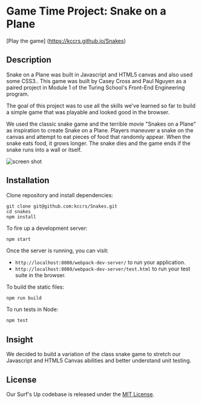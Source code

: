 # Game Time Project: Snake on a Plane

[Play the game] (https://kccrs.github.io/Snakes)

## Description

Snake on a Plane was built in Javascript and HTML5 canvas and also used some CSS3.. This game was built by Casey Cross and Paul Nguyen as a paired project in Module 1 of the Turing School's Front-End Engineering program.

The goal of this project was to use all the skills we've learned so far to build a simple game that was playable and looked good in the browser.

We used the classic snake game and the terrible movie "Snakes on a Plane" as inspiration to create Snake on a Plane. Players maneuver a snake on the canvas and attempt to eat pieces of food that randomly appear.  When the snake eats food, it grows longer.  The snake dies and the game ends if the snake runs into a wall or itself.

![screen shot](https://github.com/kccrs/Snakes/blob/gh-pages/images/Snake%20on%20a%20Plane.png)

## Installation
Clone repository and install dependencies:  
```
git clone git@github.com:kccrs/Snakes.git
cd snakes
npm install
```
To fire up a development server:

```
npm start
```

Once the server is running, you can visit:

* `http://localhost:8080/webpack-dev-server/` to run your application.
* `http://localhost:8080/webpack-dev-server/test.html` to run your test suite in the browser.

To build the static files:

```js
npm run build
```


To run tests in Node:

```js
npm test
```  

## Insight
We decided to build a variation of the class snake game to stretch our Javascript and HTML5 Canvas abilities and better understand unit testing.

## License
Our Surf's Up codebase is released under the [MIT License](http://www.opensource.org/licenses/MIT).



